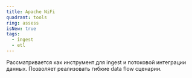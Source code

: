 ```yaml
---
title: Apache NiFi
quadrant: tools
ring: assess
isNew: true
tags:
  - ingest
  - etl
---
```

Рассматривается как инструмент для ingest и потоковой интеграции данных.
Позволяет реализовать гибкие data flow сценарии.